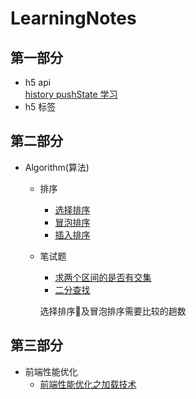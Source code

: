 # LearningNotes
## 第一部分
-   h5 api  
    [history pushState 学习](https://github.com/lyyh/FELearningNotes/blob/master/part%201/h5%20api/h5%20history.md)
-   h5 标签

## 第二部分
-   Algorithm(算法)
    - 排序
        - [选择排序](https://github.com/lyyh/FELearningNotes/blob/master/part%202/%E6%8E%92%E5%BA%8F/%E9%80%89%E6%8B%A9%E6%8E%92%E5%BA%8F/selection.js)  
        - [冒泡排序](https://github.com/lyyh/FELearningNotes/tree/master/part%202/%E6%8E%92%E5%BA%8F/%E5%86%92%E6%B3%A1%E6%8E%92%E5%BA%8F)  
        - [插入排序](https://github.com/lyyh/FELearningNotes/tree/master/part%202/%E6%8E%92%E5%BA%8F/%E6%8F%92%E5%85%A5%E6%8E%92%E5%BA%8F)  

    - 笔试题
        - [求两个区间的是否有交集](https://github.com/lyyh/FELearningNotes/tree/master/part%202/%E9%9D%A2%E8%AF%95%E7%AE%97%E6%B3%95/%E5%8C%BA%E9%97%B4%E4%BA%A4%E9%9B%86)   
        - [二分查找](https://github.com/lyyh/FELearningNotes/tree/master/part%202/%E9%9D%A2%E8%AF%95%E7%AE%97%E6%B3%95/%08%E4%BA%8C%E5%88%86%E6%9F%A5%E6%89%BE)  

        选择排序及冒泡排序需要比较的趟数 

## 第三部分
-   前端性能优化
    -   [前端性能优化之加载技术]()
    
